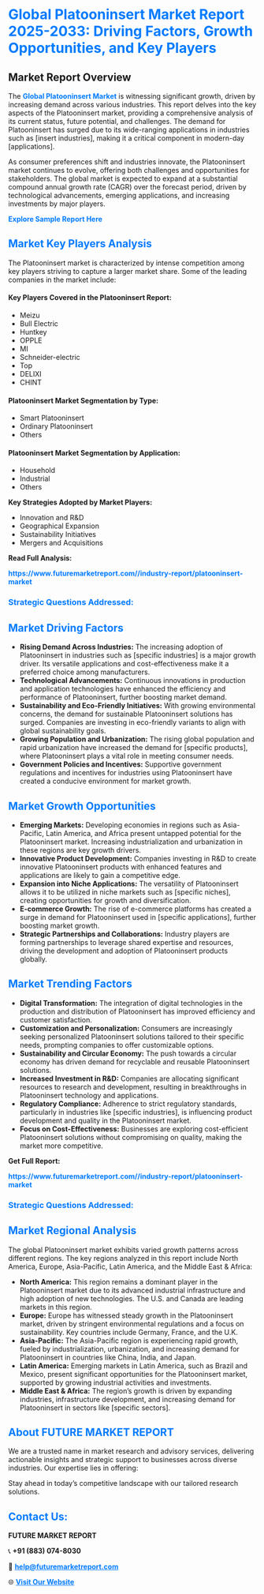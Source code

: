 <h1 style="color: #007BFF;">Global Platooninsert Market Report 2025-2033: Driving Factors, Growth Opportunities, and Key Players</h1>

<section id="overview">
<h2>Market Report Overview</h2>
<p>The <a href="https://www.futuremarketreport.com//industry-report/platooninsert-market" style="color: #007BFF; text-decoration: none;"><strong>Global Platooninsert Market</strong></a> is witnessing significant growth, driven by increasing demand across various industries. This report delves into the key aspects of the Platooninsert market, providing a comprehensive analysis of its current status, future potential, and challenges. The demand for Platooninsert has surged due to its wide-ranging applications in industries such as [insert industries], making it a critical component in modern-day [applications].</p>
<p>As consumer preferences shift and industries innovate, the Platooninsert market continues to evolve, offering both challenges and opportunities for stakeholders. The global market is expected to expand at a substantial compound annual growth rate (CAGR) over the forecast period, driven by technological advancements, emerging applications, and increasing investments by major players.</p>
</section>

<section id="overview">
<p><a href="https://www.futuremarketreport.com//request-sample/reportId=56099" style="color: #007BFF; text-decoration: none;"><strong>Explore Sample Report Here</strong></a></p>
</section>

<section id="key-players">
<h2 style="color: #007BFF;">Market Key Players Analysis</h2>
<p>The Platooninsert market is characterized by intense competition among key players striving to capture a larger market share. Some of the leading companies in the market include:</p>
<h4>Key Players Covered in the Platooninsert Report:</h4>
<ul><li>Meizu</li><li>Bull Electric</li><li>Huntkey</li><li>OPPLE</li><li>MI</li><li>Schneider-electric</li><li>Top</li><li>DELIXI</li><li>CHINT</li></ul>
<h4>Platooninsert Market Segmentation by Type:</h4>
<ul><li>Smart Platooninsert</li><li>Ordinary Platooninsert</li><li>Others</li></ul>

<h4>Platooninsert Market Segmentation by Application:</h4>
<ul><li>Household</li><li>Industrial</li><li>Others</li></ul>
<p><strong>Key Strategies Adopted by Market Players:</strong></p>
<ul>
<li>Innovation and R&D</li>
<li>Geographical Expansion</li>
<li>Sustainability Initiatives</li>
<li>Mergers and Acquisitions</li>
</ul>
</section>

<section>
<p><strong>Read Full Analysis: </strong></p><a href="https://www.futuremarketreport.com//industry-report/platooninsert-market" style="color: #007BFF; text-decoration: none;"><strong>https://www.futuremarketreport.com//industry-report/platooninsert-market</strong></a>
<h3 style="color: #007BFF;">Strategic Questions Addressed:</h3>
</section>

<section id="driving-factors">
<h2 style="color: #007BFF;">Market Driving Factors</h2>
<ul>
<li><strong>Rising Demand Across Industries:</strong> The increasing adoption of Platooninsert in industries such as [specific industries] is a major growth driver. Its versatile applications and cost-effectiveness make it a preferred choice among manufacturers.</li>
<li><strong>Technological Advancements:</strong> Continuous innovations in production and application technologies have enhanced the efficiency and performance of Platooninsert, further boosting market demand.</li>
<li><strong>Sustainability and Eco-Friendly Initiatives:</strong> With growing environmental concerns, the demand for sustainable Platooninsert solutions has surged. Companies are investing in eco-friendly variants to align with global sustainability goals.</li>
<li><strong>Growing Population and Urbanization:</strong> The rising global population and rapid urbanization have increased the demand for [specific products], where Platooninsert plays a vital role in meeting consumer needs.</li>
<li><strong>Government Policies and Incentives:</strong> Supportive government regulations and incentives for industries using Platooninsert have created a conducive environment for market growth.</li>
</ul>
</section>

<section id="growth-opportunities">
<h2 style="color: #007BFF;">Market Growth Opportunities</h2>
<ul>
<li><strong>Emerging Markets:</strong> Developing economies in regions such as Asia-Pacific, Latin America, and Africa present untapped potential for the Platooninsert market. Increasing industrialization and urbanization in these regions are key growth drivers.</li>
<li><strong>Innovative Product Development:</strong> Companies investing in R&D to create innovative Platooninsert products with enhanced features and applications are likely to gain a competitive edge.</li>
<li><strong>Expansion into Niche Applications:</strong> The versatility of Platooninsert allows it to be utilized in niche markets such as [specific niches], creating opportunities for growth and diversification.</li>
<li><strong>E-commerce Growth:</strong> The rise of e-commerce platforms has created a surge in demand for Platooninsert used in [specific applications], further boosting market growth.</li>
<li><strong>Strategic Partnerships and Collaborations:</strong> Industry players are forming partnerships to leverage shared expertise and resources, driving the development and adoption of Platooninsert products globally.</li>
</ul>
</section>

<section id="trending-factors">
<h2 style="color: #007BFF;">Market Trending Factors</h2>
<ul>
<li><strong>Digital Transformation:</strong> The integration of digital technologies in the production and distribution of Platooninsert has improved efficiency and customer satisfaction.</li>
<li><strong>Customization and Personalization:</strong> Consumers are increasingly seeking personalized Platooninsert solutions tailored to their specific needs, prompting companies to offer customizable options.</li>
<li><strong>Sustainability and Circular Economy:</strong> The push towards a circular economy has driven demand for recyclable and reusable Platooninsert solutions.</li>
<li><strong>Increased Investment in R&D:</strong> Companies are allocating significant resources to research and development, resulting in breakthroughs in Platooninsert technology and applications.</li>
<li><strong>Regulatory Compliance:</strong> Adherence to strict regulatory standards, particularly in industries like [specific industries], is influencing product development and quality in the Platooninsert market.</li>
<li><strong>Focus on Cost-Effectiveness:</strong> Businesses are exploring cost-efficient Platooninsert solutions without compromising on quality, making the market more competitive.</li>
</ul>
</section>

<section>
<p><strong>Get Full Report: </strong></p><a href="https://www.futuremarketreport.com//industry-report/platooninsert-market" style="color: #007BFF; text-decoration: none;"><strong>https://www.futuremarketreport.com//industry-report/platooninsert-market</strong></a>
<h3 style="color: #007BFF;">Strategic Questions Addressed:</h3>
</section>


<section id="regional-analysis">
<h2 style="color: #007BFF;">Market Regional Analysis</h2>
<p>The global Platooninsert market exhibits varied growth patterns across different regions. The key regions analyzed in this report include North America, Europe, Asia-Pacific, Latin America, and the Middle East & Africa:</p>
<ul>
<li><strong>North America:</strong> This region remains a dominant player in the Platooninsert market due to its advanced industrial infrastructure and high adoption of new technologies. The U.S. and Canada are leading markets in this region.</li>
<li><strong>Europe:</strong> Europe has witnessed steady growth in the Platooninsert market, driven by stringent environmental regulations and a focus on sustainability. Key countries include Germany, France, and the U.K.</li>
<li><strong>Asia-Pacific:</strong> The Asia-Pacific region is experiencing rapid growth, fueled by industrialization, urbanization, and increasing demand for Platooninsert in countries like China, India, and Japan.</li>
<li><strong>Latin America:</strong> Emerging markets in Latin America, such as Brazil and Mexico, present significant opportunities for the Platooninsert market, supported by growing industrial activities and investments.</li>
<li><strong>Middle East & Africa:</strong> The region’s growth is driven by expanding industries, infrastructure development, and increasing demand for Platooninsert in sectors like [specific sectors].</li>
</ul>
</section>

<footer>
<h2 style="color: #007BFF;">About FUTURE MARKET REPORT</h2>
<p>We are a trusted name in market research and advisory services, delivering actionable insights and strategic support to businesses across diverse industries. Our expertise lies in offering:</p>

<p>Stay ahead in today’s competitive landscape with our tailored research solutions.</p>

<h2 style="color: #007BFF;">Contact Us:</h2>
<p><strong>FUTURE MARKET REPORT</strong></p>
<p>📞 <strong>+91 (883) 074-8030</strong></p>
<p>📧 <strong><a href="mailto:help@futuremarketreport.com" style="color: #007BFF;">help@futuremarketreport.com</a></strong></p>
<p>🌐 <strong><a href="https://www.futuremarketreport.com/" style="color: #007BFF;">Visit Our Website</a></strong></p>
</footer>